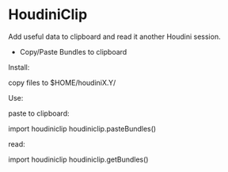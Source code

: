 HoudiniClip
===========
Add useful data to clipboard and read it another Houdini session.

- Copy/Paste Bundles to clipboard

Install:

copy files to $HOME/houdiniX.Y/

Use:

paste to clipboard:

import houdiniclip
houdiniclip.pasteBundles()

read:

import houdiniclip
houdiniclip.getBundles()

